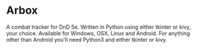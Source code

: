 # Arbox
 
A combat tracker for DnD 5e. Written in Python using either tkinter or kivy, your choice. Available for Windows, OSX, Linux and Android. For anything other than Android you'll need Python3 and either tkinter or kivy.
